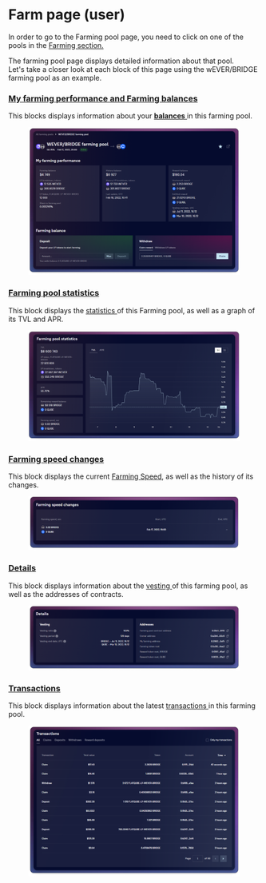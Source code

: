 # Farm page (user)

In order to go to the Farming pool page, you need to click on one of the pools in the [Farming section.](../../../)

The farming pool page displays detailed information about that pool.\
Let's take a closer look at each block of this page using the wEVER/BRIDGE farming pool as an example.

### [My farming performance and Farming balances](farming-perfomance-and-balances.md)

This blocks displays information about your [**balances** ](farming-perfomance-and-balances.md)in this farming pool.

<figure><img src="../../../../../.gitbook/assets/image (79).png" alt=""><figcaption></figcaption></figure>

### [Farming pool statistics](statistics.md)

This block displays the [statistics ](statistics.md)of this Farming pool, as well as a graph of its TVL and APR.

<figure><img src="../../../../../.gitbook/assets/image (60).png" alt=""><figcaption></figcaption></figure>

### [Farming speed changes](broken-reference)

This block displays the current [Farming Speed](broken-reference), as well as the history of its changes.

<figure><img src="../../../../../.gitbook/assets/image (25).png" alt=""><figcaption></figcaption></figure>

### [Details](farm-information.md)

This block displays information about the [vesting ](../../../concepts/vesting.md)of this farming pool, as well as the addresses of contracts.

<figure><img src="../../../../../.gitbook/assets/image (35).png" alt=""><figcaption></figcaption></figure>

### [Transactions](transactions.md)

This block displays information about the latest [transactions ](transactions.md)in this farming pool.

<figure><img src="../../../../../.gitbook/assets/image (52).png" alt=""><figcaption></figcaption></figure>
